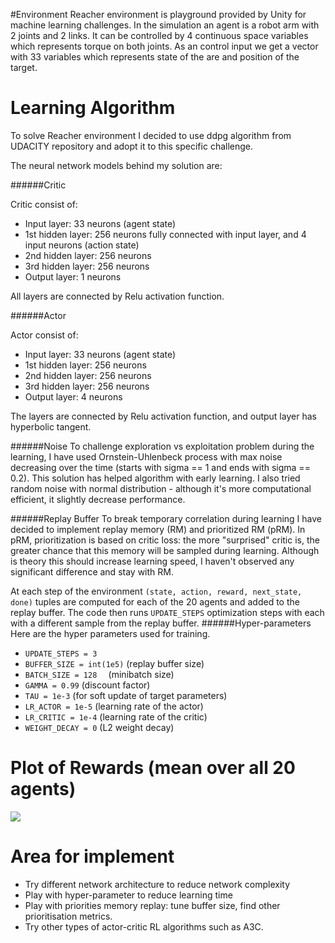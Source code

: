 #Environment 
Reacher environment is playground provided by Unity for machine learning challenges. In the simulation an agent is a robot arm with 2 joints and 2 links. It can be controlled by 4 continuous space variables which represents torque on both joints. As an control input we get a vector with 33 variables which represents state of the are and position of the target.

# Learning Algorithm

To solve Reacher environment I decided to use ddpg algorithm from UDACITY repository and adopt it to this specific challenge. 

The neural network models behind my solution are:

######Critic

Critic consist of:

* Input layer: 33 neurons (agent state)
* 1st hidden layer: 256 neurons fully connected with input layer, and 4 input neurons (action state)
* 2nd hidden layer: 256 neurons 
* 3rd hidden layer: 256 neurons 
* Output layer: 1 neurons

All layers are connected by Relu activation function.

######Actor

Actor consist of:

* Input layer: 33 neurons (agent state)
* 1st hidden layer: 256 neurons 
* 2nd hidden layer: 256 neurons 
* 3rd hidden layer: 256 neurons 
* Output layer: 4 neurons

The layers are connected by Relu activation function, and output layer has hyperbolic tangent.
    
######Noise
To challenge exploration vs exploitation problem during the learning, I have used Ornstein-Uhlenbeck process with max noise decreasing over the time (starts with sigma == 1 and ends with sigma == 0.2). This solution has helped algorithm with early learning.
I also tried random noise with normal distribution - although it's more computational efficient, it slightly decrease performance.  

######Replay Buffer
To break temporary correlation during learning I have decided to implement replay memory (RM) and prioritized RM (pRM). In pRM, prioritization is based on critic loss: the more "surprised" critic is, the greater chance that this memory will be sampled during learning. Although is theory this should increase learning speed, I haven't observed any significant difference and stay with RM.

At each step of the environment `(state, action, reward, next_state, done)` tuples are computed for each of the 20 agents and added to the replay buffer. The code then runs `UPDATE_STEPS` optimization steps with each with a different sample from the replay buffer.
######Hyper-parameters
Here are the hyper parameters used for training.

* `UPDATE_STEPS = 3`
* `BUFFER_SIZE = int(1e5)`  (replay buffer size)
* `BATCH_SIZE = 128  `      (minibatch size)
* `GAMMA = 0.99`            (discount factor)
* `TAU = 1e-3`              (for soft update of target parameters)
* `LR_ACTOR = 1e-5`         (learning rate of the actor)
* `LR_CRITIC = 1e-4`        (learning rate of the critic)
* `WEIGHT_DECAY = 0`        (L2 weight decay)

# Plot of Rewards (mean over all 20 agents)
![](scores.png)

# Area for implement 
* Try different network architecture to reduce network complexity
* Play with hyper-parameter to reduce learning time 
* Play with priorities memory replay: tune buffer size, find other prioritisation metrics.
* Try other types of actor-critic RL algorithms such as A3C.

 